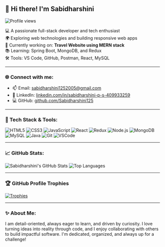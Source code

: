 ## 👋 Hi there! I'm Sabidharshini

![Profile views](https://komarev.com/ghpvc/?username=Sabidharshini125&label=Profile%20views&color=0e75b6&style=flat)

💻 A passionate full-stack developer and tech enthusiast  
🌍 Exploring web technologies and building responsive web apps  
🚀 Currently working on: **Travel Website using MERN stack**  
📚 Learning: Spring Boot, MongoDB, and Redux  
🛠️ Tools: VS Code, GitHub, Postman, React, MySQL 

---

### 🌐 Connect with me:
- 📫 Email: [sabidharshini1252005@gmail.com](mailto:sabidharshini1252005@gmail.com)
- 💼 LinkedIn: [linkedin.com/in/sabidharshini-p-s-409933259](https://www.linkedin.com/in/sabidharshini-p-s-409933259/)
- 💻 GitHub: [github.com/Sabidharshini125](https://github.com/Sabidharshini125)

---

### 🧰 Tech Stack & Tools:

![HTML5](https://img.shields.io/badge/-HTML5-E34F26?style=flat&logo=html5&logoColor=white)
![CSS3](https://img.shields.io/badge/-CSS3-1572B6?style=flat&logo=css3)
![JavaScript](https://img.shields.io/badge/-JavaScript-F7DF1E?style=flat&logo=javascript&logoColor=black)
![React](https://img.shields.io/badge/-React-61DAFB?style=flat&logo=react)
![Redux](https://img.shields.io/badge/-Redux-764ABC?style=flat&logo=redux)
![Node.js](https://img.shields.io/badge/-Node.js-339933?style=flat&logo=node.js)
![MongoDB](https://img.shields.io/badge/-MongoDB-47A248?style=flat&logo=mongodb)
![MySQL](https://img.shields.io/badge/-MySQL-4479A1?style=flat&logo=mysql)
![Java](https://img.shields.io/badge/-Java-007396?style=flat&logo=java)
![Git](https://img.shields.io/badge/-Git-F05032?style=flat&logo=git)
![VSCode](https://img.shields.io/badge/-VSCode-007ACC?style=flat&logo=visual-studio-code)

---

### 📈 GitHub Stats:

![Sabidharshini's GitHub Stats](https://github-readme-stats.vercel.app/api?username=Sabidharshini125&show_icons=true&theme=radical)
![Top Languages](https://github-readme-stats.vercel.app/api/top-langs/?username=Sabidharshini125&layout=compact&theme=radical)

---

### 🏆 GitHub Profile Trophies

[![Trophies](https://github-profile-trophy.vercel.app/?username=Sabidharshini125&theme=radical&row=1&column=8)](https://github.com/ryo-ma/github-profile-trophy)


---

### ✨ About Me:

I am detail-oriented, always eager to learn, and driven by curiosity. I love turning ideas into reality through code, and I enjoy collaborating with others to build impactful software. I'm dedicated, organized, and always up for a challenge!
